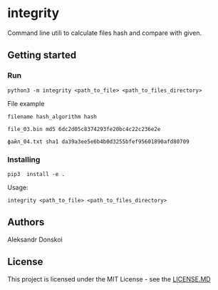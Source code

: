 # integrity

Command line utili to calculate files hash and compare with given.

## Getting started

### Run 

`python3 -m integrity <path_to_file> <path_to_files_directory>`

File example

`filename hash_algorithm hash`

`file_03.bin md5 6dc2d05c8374293fe20bc4c22c236e2e`

`файл_04.txt sha1 da39a3ee5e6b4b0d3255bfef95601890afd80709`

### Installing

`pip3  install -e .`

Usage:

`integrity <path_to_file> <path_to_files_directory>`

## Authors

Aleksandr Donskoi

## License

This project is licensed under the MIT License - see the [LICENSE.MD](https://github.com/adonskoi/integrity/blob/master/README.md)

